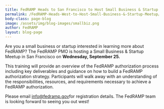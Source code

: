 ```yaml
---
title: FedRAMP Heads to San Francisco to Host Small Business & Startup Meetup
permalink: /FedRAMP-Heads-West-to-Host-Small-Business-&-Startup-Meetup/
body-class: page-blog
image: /assets/img/blog-images/smallbiz.png
author: FedRAMP
layout: blog-page
---
```

Are you a small business or startup interested in learning more about FedRAMP? The FedRAMP PMO is hosting a Small Business & Startup Meetup in San Francisco on **Wednesday, September 25.** 

This training will provide an overview of the FedRAMP authorization process including key deliverables and guidance on how to build a FedRAMP authorization strategy. Participants will walk away with an understanding of the responsibilities, resources, and requirements necessary to achieve a FedRAMP authorization. 

Please email <a href="mailto:info@fedramp.gov">info@fedramp.gov</a>for registration details. The FedRAMP team is looking forward to seeing you out west!

